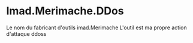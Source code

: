 # Imad.Merimache.DDos
Le nom du fabricant d'outils imad.Merimache L'outil est ma propre action d'attaque ddoss
